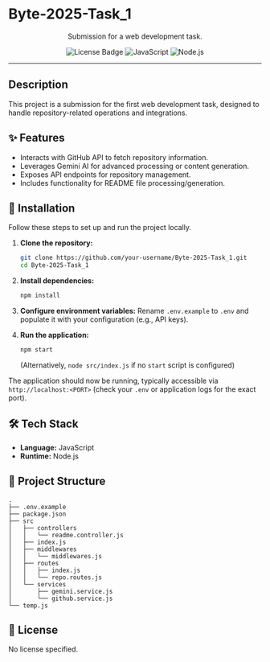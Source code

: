 <p align="center">
  <h1>Byte-2025-Task_1</h1>
  <p align="center">Submission for a web development task.</p>
</p>

<p align="center">
  <img src="https://img.shields.io/badge/License-No%20License-lightgrey" alt="License Badge">
  <img src="https://img.shields.io/badge/Language-JavaScript-F7DF1E.svg?style=flat&logo=javascript&logoColor=black" alt="JavaScript">
  <img src="https://img.shields.io/badge/Runtime-Node.js-339933.svg?style=flat&logo=nodedotjs&logoColor=white" alt="Node.js">
</p>

---

## Description

This project is a submission for the first web development task, designed to handle repository-related operations and integrations.

## ✨ Features

*   Interacts with GitHub API to fetch repository information.
*   Leverages Gemini AI for advanced processing or content generation.
*   Exposes API endpoints for repository management.
*   Includes functionality for README file processing/generation.

## 🚀 Installation

Follow these steps to set up and run the project locally.

1.  **Clone the repository:**
    ```bash
    git clone https://github.com/your-username/Byte-2025-Task_1.git
    cd Byte-2025-Task_1
    ```

2.  **Install dependencies:**
    ```bash
    npm install
    ```

3.  **Configure environment variables:**
    Rename `.env.example` to `.env` and populate it with your configuration (e.g., API keys).

4.  **Run the application:**
    ```bash
    npm start
    ```
    (Alternatively, `node src/index.js` if no `start` script is configured)

The application should now be running, typically accessible via `http://localhost:<PORT>` (check your `.env` or application logs for the exact port).

## 🛠️ Tech Stack

*   **Language:** JavaScript
*   **Runtime:** Node.js

## 📂 Project Structure

```
.
├── .env.example
├── package.json
├── src
│   ├── controllers
│   │   └── readme.controller.js
│   ├── index.js
│   ├── middlewares
│   │   └── middlewares.js
│   ├── routes
│   │   ├── index.js
│   │   └── repo.routes.js
│   └── services
│       ├── gemini.service.js
│       └── github.service.js
└── temp.js
```

## 📄 License

No license specified.